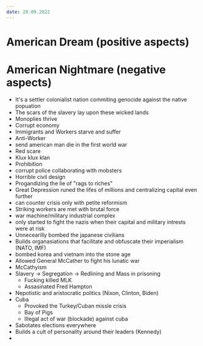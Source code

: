 ```yaml
---
date: 20.09.2022
---
```

# American Dream (positive aspects)

# American Nightmare (negative aspects)
+ It's a settler colonialist nation commiting genocide against the native popuation
+ The scars of the slavery lay upon these wicked lands
+ Monoplies thrive
+ Corrupt economy
+ Immigrants and Workers starve and suffer
+ Anti-Worker
+ send american man die in the first world war
+ Red scare
+ Klux klux klan
+ Prohibition
+ corrupt police collaborating with mobsters
+ Horrible civil design
+ Progandizing the lie of "rags to riches"
+ Great Depression runed the lifes of millions and centralizing capital even further
+ can counter crisis only with petite reformism
+ Striking workers are met with brutal force
+ war machine/military industrial complex
+ only started to fight the nazis when their capital and military intrests were at risk
+ Unnecearilly bombed the japanese civilians
+ Builds organasiations that facilitate and obfuscate their imperialism (NATO, IMF)
+ bombed korea and vietnam into the stone age
+ Allowed General McCather to fight his lunatic war
+ McCathyism
+ Slavery -> Segregation -> Redlining and Mass in prisoning
	+ Fucking killed MLK
	+ Assasinated Fred Hampton
+ Nepotistic and aristocratic politics (Nixon, Clinton, Biden)
+ Cuba
	+ Provoked the Turkey/Cuban missle crisis 
	+ Bay of Pigs
	+ Illegal act of war (blockade) against cuba
+  Sabotates elections everywhere
+ Builds a cult of personality around their leaders (Kennedy)
+ 